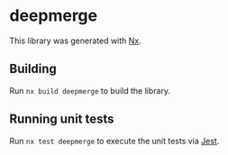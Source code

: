 # deepmerge

This library was generated with [Nx](https://nx.dev).

## Building

Run `nx build deepmerge` to build the library.

## Running unit tests

Run `nx test deepmerge` to execute the unit tests via [Jest](https://jestjs.io).
